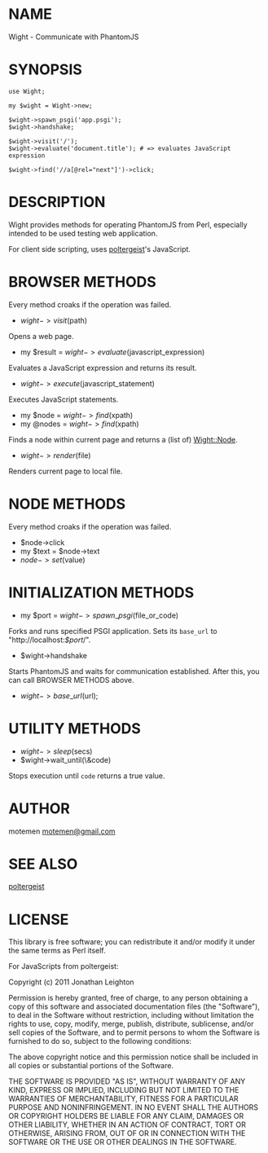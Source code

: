 # NAME

Wight - Communicate with PhantomJS

# SYNOPSIS

    use Wight;

    my $wight = Wight->new;

    $wight->spawn_psgi('app.psgi');
    $wight->handshake;

    $wight->visit('/');
    $wight->evaluate('document.title'); # => evaluates JavaScript expression

    $wight->find('//a[@rel="next"]')->click;

# DESCRIPTION

Wight provides methods for operating PhantomJS from Perl,
especially intended to be used testing web application.

For client side scripting, uses [poltergeist](https://github.com/jonleighton/poltergeist)'s JavaScript.

# BROWSER METHODS

Every method croaks if the operation was failed.

- $wight->visit($path)

Opens a web page.

- my $result = $wight->evaluate($javascript\_expression)

Evaluates a JavaScript expression and returns its result.

- $wight->execute($javascript\_statement)

Executes JavaScript statements.

- my $node  = $wight->find($xpath)
- my @nodes = $wight->find($xpath)

Finds a node within current page and returns a (list of) [Wight::Node](http://search.cpan.org/perldoc?Wight::Node).

- $wight->render($file)

Renders current page to local file.

# NODE METHODS

Every method croaks if the operation was failed.

- $node->click
- my $text = $node->text
- $node->set($value)

# INITIALIZATION METHODS

- my $port = $wight->spawn\_psgi($file\_or\_code)

Forks and runs specified PSGI application.
Sets its `base_url` to "http://localhost:_$port_/".

- $wight->handshake

Starts PhantomJS and waits for communication established.
After this, you can call BROWSER METHODS above.

- $wight->base\_url($url);

# UTILITY METHODS

- $wight->sleep($secs)
- $wight->wait\_until(\\&code)

Stops execution until `code` returns a true value.

# AUTHOR

motemen <motemen@gmail.com>

# SEE ALSO

[poltergeist](https://github.com/jonleighton/poltergeist)

# LICENSE

This library is free software; you can redistribute it and/or modify
it under the same terms as Perl itself.

For JavaScripts from poltergeist:

Copyright (c) 2011 Jonathan Leighton

Permission is hereby granted, free of charge, to any person obtaining
a copy of this software and associated documentation files (the
"Software"), to deal in the Software without restriction, including
without limitation the rights to use, copy, modify, merge, publish,
distribute, sublicense, and/or sell copies of the Software, and to
permit persons to whom the Software is furnished to do so, subject to
the following conditions:

The above copyright notice and this permission notice shall be
included in all copies or substantial portions of the Software.

THE SOFTWARE IS PROVIDED "AS IS", WITHOUT WARRANTY OF ANY KIND,
EXPRESS OR IMPLIED, INCLUDING BUT NOT LIMITED TO THE WARRANTIES OF
MERCHANTABILITY, FITNESS FOR A PARTICULAR PURPOSE AND
NONINFRINGEMENT. IN NO EVENT SHALL THE AUTHORS OR COPYRIGHT HOLDERS BE
LIABLE FOR ANY CLAIM, DAMAGES OR OTHER LIABILITY, WHETHER IN AN ACTION
OF CONTRACT, TORT OR OTHERWISE, ARISING FROM, OUT OF OR IN CONNECTION
WITH THE SOFTWARE OR THE USE OR OTHER DEALINGS IN THE SOFTWARE.